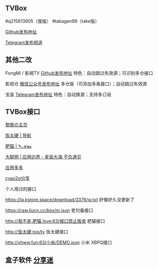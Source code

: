 ## TVBox

#q215613905（俊版）  #takagen99（take版） 

[Github发布地址](https://github.com/o0HalfLife0o/TVBoxOSC/releases)

[Telegram发布频道](https://t.me/TVBoxOSC)

## 其他二改

FongMi / 影視TV [Github发布地址](https://github.com/FongMi/TV)   特色：自动跳过失效源；可识别多仓接口

影视仓 [微信公众号发布地址](https://mp.weixin.qq.com/mp/appmsgalbum?__biz=MzkwNTQwODA0MQ==&action=getalbum&album_id=2667215782833258504&scene=173&from_msgid=2247484180&from_itemidx=2&count=3&nolastread=1#wechat_redirect)   多仓版（可添加多条接口）；自动跳过失效源

宝盒 [Telegram发布地址](https://t.me/bh_tvbox)  特色：自动换源；支持多订阅

## TVBox接口

[黎歌の主页](https://www.lige.fit)

[饭太硬 | 导航](http://%E9%A5%AD%E5%A4%AA%E7%A1%AC.ml)

[肥猫 | ✎ℳ𝓪𝓸](https://肥猫.love)

[大聪明 | 应用边界 - 星辰大海 不负遇见](https://yydsys.top)

[应用多多](https://xduo.app/box/)

[cyao2q分享](https://github.com/cyao2q/files)

个人用过的接口

<https://la.kstore.space/download/3376/w.txt>  好像好久没更新了

<https://raw.liucn.cc/box/m.json>  老刘备接口

<http://我不是.肥猫.love:63/接口禁止贩卖>  肥猫接口

<http://饭太硬.top/tv>  饭太硬接口

<http://xhww.fun:63/小米/DEMO.json>  小米 XBPQ接口

## 盒子软件 [分享迷](https://www.fenxm.com)
